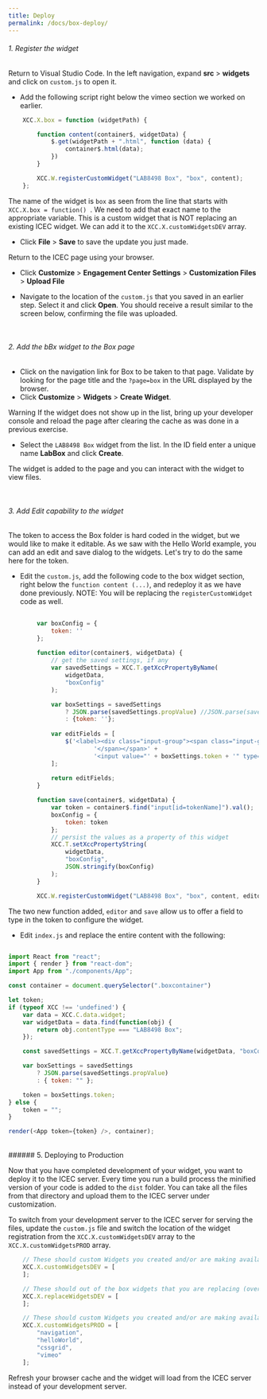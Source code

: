 ```yaml
---
title: Deploy
permalink: /docs/box-deploy/
---
```


<a name="top"/>

###### 1. Register the widget

Return to Visual Studio Code. In the left navigation, expand **src** > **widgets** and click on `custom.js` to open it.  

- Add the following script right below the vimeo section we worked on earlier.

```javascript
	XCC.X.box = function (widgetPath) {

		function content(container$, widgetData) {
			$.get(widgetPath + ".html", function (data) {
				container$.html(data);
			})
		}

		XCC.W.registerCustomWidget("LAB8498 Box", "box", content);
	};
```

The name of the widget is `box` as seen from the line that starts with `XCC.X.box = function() `.  We need to add that exact name to the appropriate variable.  This is a custom widget that is NOT replacing an existing ICEC widget.  We can add it to the `XCC.X.customWidgetsDEV` array.
<br/>

- Click **File** > **Save** to save the update you just made.

Return to the ICEC page using your browser.

- Click **Customize** > **Engagement Center Settings** > **Customization Files** > **Upload File** 

- Navigate to the location of the `custom.js` that you saved in an earlier step. Select it and click **Open**. You should receive a result similar to the screen below, confirming the file was uploaded.

<br/>

###### 2. Add the bBx widget to the Box page

- Click on the navigation link for Box to be taken to that page. Validate by looking for the page title and the `?page=box` in the URL displayed by the browser.
- Click **Customize** > **Widgets** > **Create Widget**. 

<p>
<span class="label label-info">Warning</span>
If the widget does not show up in the list, bring up your developer console and reload the page after clearing the cache as was done in a previous exercise.
</p>

- Select the `LAB8498 Box` widget from the list. In the ID field enter a unique name **LabBox** and click  **Create**.

The widget is added to the page and you can interact with the widget to view files.

<br/>

###### 3. Add Edit capability to the widget

The token to access the Box folder is hard coded in the widget, but we would like to make it editable. As we saw with the Hello World example, you can add an edit and save dialog to the widgets.  Let's try to do the same here for the token. 

- Edit the `custom.js`, add the following code to the box widget section, right below the `function content (...)`, and redeploy it as we have done previously. NOTE: You will be replacing the `registerCustomWidget` code as well.

```javascript
		
		var boxConfig = {
			token: ''
		};
		
		function editor(container$, widgetData) {
			// get the saved settings, if any
			var savedSettings = XCC.T.getXccPropertyByName(
				widgetData,
				"boxConfig"
			);

			var boxSettings = savedSettings
				? JSON.parse(savedSettings.propValue) //JSON.parse(savedSettings.propValue)
				: {token: ''};
		
			var editFields = [
				$('<label><div class="input-group"><span class="input-group-addon"><span class="xccEllipsis" style="float: left;">Token' +
						'</span></span>' +
						'<input value="' + boxSettings.token + '" type="text" id="tokenName" class="form-control xccEllipsis ui-autocomplete-input formInput" autocomplete="off"></div></label>')
			];
	
			return editFields;
		}

		function save(container$, widgetData) {
			var token = container$.find("input[id=tokenName]").val();
			boxConfig = {
				token: token
			};
			// persist the values as a property of this widget
			XCC.T.setXccPropertyString(
				widgetData,
				"boxConfig",
				JSON.stringify(boxConfig)
			);
		}

		XCC.W.registerCustomWidget("LAB8498 Box", "box", content, editor, save);
```
The two new function added, `editor` and `save` allow us to offer a field to type in the token to configure the widget.

- Edit `index.js` and replace the entire content with the following:

```javascript

import React from "react";
import { render } from "react-dom";
import App from "./components/App";

const container = document.querySelector(".boxcontainer")

let token;
if (typeof XCC !== 'undefined') {
    var data = XCC.C.data.widget;
    var widgetData = data.find(function(obj) {
        return obj.contentType === "LAB8498 Box";
    });

    const savedSettings = XCC.T.getXccPropertyByName(widgetData, "boxConfig");

    var boxSettings = savedSettings
        ? JSON.parse(savedSettings.propValue)
        : { token: "" };

    token = boxSettings.token;
} else {
    token = "";
}

render(<App token={token} />, container);
```



<br/>
###### 5. Deploying to Production

Now that you have completed development of your widget, you want to deploy it to the ICEC server.  Every time you run a build process the minified version of your code is added to the `dist` folder.  You can take all the files from that directory and upload them to the ICEC server under customization.  

To switch from your development server to the ICEC server for serving the files, update the `custom.js` file and switch the location of the widget registration from the `XCC.X.customWidgetsDEV` array to the `XCC.X.customWidgetsPROD` array.  

```javascript
	// These should custom Widgets you created and/or are making available.
	XCC.X.customWidgetsDEV = [
	];

	// These should out of the box widgets that you are replacing (overriding) with your own (can be derivative work or new). Example: "communityOverview"
	XCC.X.replaceWidgetsDEV = [
	];  

	// These should custom Widgets you created and/or are making available.
	XCC.X.customWidgetsPROD = [ 
		"navigation",
		"helloWorld",
        "cssgrid",
        "vimeo"
	];  
```

Refresh your browser cache and the widget will load from the ICEC server instead of your development server.
